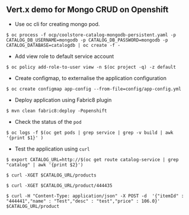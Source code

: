 ## Vert.x demo for Mongo CRUD on Openshift

- Use oc cli for creating mongo pod.
```
$ oc process -f ocp/coolstore-catalog-mongodb-persistent.yaml -p CATALOG_DB_USERNAME=mongodb -p CATALOG_DB_PASSWORD=mongodb -p CATALOG_DATABASE=catalogdb | oc create -f -
```

- Add view role to default service account
```
$ oc policy add-role-to-user view -n $(oc project -q) -z default
```

- Create configmap, to externalise the application configuration
```
$ oc create configmap app-config --from-file=config/app-config.yml
```

- Deploy application using Fabric8 plugin
```
$ mvn clean fabric8:deploy -Popenshift
```

- Check the status of the `pod`
```
$ oc logs -f $(oc get pods | grep service | grep -v build | awk '{print $1}' )
```

- Test the application using `curl`
```
$ export CATALOG_URL=http://$(oc get route catalog-service | grep "catalog" | awk '{print $2}')
```
```
$ curl -XGET $CATALOG_URL/products
```
```
$ curl -XGET $CATALOG_URL/product/444435
```
```
$ curl -H "Content-Type: application/json" -X POST -d  '{"itemId" : "444441","name" : "Test","desc" : "test","price" : 106.0}' $CATALOG_URL/product
```
